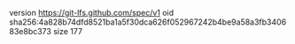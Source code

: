 version https://git-lfs.github.com/spec/v1
oid sha256:4a828b74dfd8521ba1a5f30dca626f052967242b4be9a58a3fb340683e8bc373
size 177
